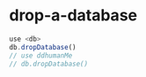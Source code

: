# drop-a-database

```javascript
use <db>
db.dropDatabase()
// use ddhumanMe  
// db.dropDatabase()
```



